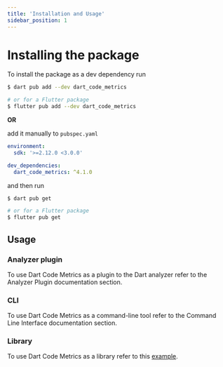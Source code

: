 ```yaml
---
title: 'Installation and Usage'
sidebar_position: 1
---
```


# Installing the package

To install the package as a dev dependency run

```sh
$ dart pub add --dev dart_code_metrics

# or for a Flutter package
$ flutter pub add --dev dart_code_metrics
```

**OR**

add it manually to `pubspec.yaml`

```yaml title="pubspec.yaml"
environment:
  sdk: '>=2.12.0 <3.0.0'

dev_dependencies:
  dart_code_metrics: ^4.1.0
```

and then run

```sh
$ dart pub get

# or for a Flutter package
$ flutter pub get
```

## Usage

### Analyzer plugin

To use Dart Code Metrics as a plugin to the Dart analyzer refer to the Analyzer Plugin documentation section.

### CLI

To use Dart Code Metrics as a command-line tool refer to the Command Line Interface documentation section.

### Library

To use Dart Code Metrics as a library refer to this [example](https://github.com/dart-code-checker/dart-code-metrics/blob/master/example/example.dart).

